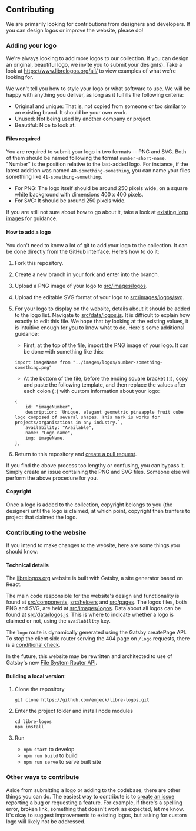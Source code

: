 ## Contributing

We are primarily looking for contributions from designers and developers. If you can design logos or improve the website, please do!

### Adding your logo 

We're always looking to add more logos to our collection. If you can design an original, beautiful logo, we invite you to submit your design(s). Take a look at https://www.librelogos.org/all/ to view examples of what we're looking for. 

We won't tell you how to style your logo or what software to use. We will be happy with anything you deliver, as long as it fulfills the following criteria:
- Original and unique: That is, not copied from someone or too similar to an existing brand. It should be your own work.
- Unused: Not being used by another company or project.
- Beautiful: Nice to look at.

#### Files required

You are required to submit your logo in two formats -- PNG and SVG. Both of them should be named following the format `number-short-name`. "Number" is the position relative to the last-added logo. For instance, if the latest addition was named `40-something-something`, you can name your files something like `41-something-something`. 
- For PNG: The logo itself should be around 250 pixels wide, on a square white background with dimensions 400 x 400 pixels.
- For SVG: It should be around 250 pixels wide.

If you are still not sure about how to go about it, take a look at [existing logo images](src/images/logos) for guidance.

#### How to add a logo
You don't need to know a lot of git to add your logo to the collection. It can be done directly from the GitHub interface. Here's how to do it:
1. Fork this repository.
2. Create a new branch in your fork and enter into the branch.
3. Upload a PNG image of your logo to [src/images/logos](src/images/logos).  
4. Upload the editable SVG format of your logo to [src/images/logos/svg](src/images/logos). 
5. For your logo to display on the website, details about it should be added to the logo list. Navigate to [src/data/logos.js](src/data/logos.js). It is difficult to explain how exactly to edit this file. We hope that by looking at the existing values, it is intuitive enough for you to know what to do. Here's some additional guidance:
    - First, at the top of the file, import the PNG image of your logo. It can be done with something like this: 
    ```
    import imageName from "../images/logos/number-something-something.png"
    ```
    - At the bottom of the file, before the ending square bracket (`]`), copy and paste the following template, and then replace the values after each colon (`:`) with custom information about your logo:

    ```
    {
        id: "imageNumber",
        description: `Unique, elegant geometric pineapple fruit cube logo composed of several shapes. This mark is works for projects/organisations in any industry.`,
        availability: "Available",
        name: "Logo name",
        img: imageName,
    },
    ```
6. Return to this repository and [create a pull request](https://github.com/enjeck/libre-logos/pulls).

If you find the above process too lengthy or confusing, you can bypass it. Simply create an issue containing the PNG and SVG files. Someone else will perform the above procedure for you. 

#### Copyright

Once a logo is added to the collection, copyright belongs to you (the designer) until the logo is claimed, at which point, copyright then tranfers to project that claimed the logo. 

### Contributing to the website

If you intend to make changes to the website, here are some things you should know:

#### Technical details

The [librelogos.org](https://www.librelogos.org/) website is built with Gatsby, a site generator based on React.

The main code responsible for the website's design and functionality is found at [src/components](src/components), [src/helpers](src/helpers) and [src/pages](src/page). The logos files, both PNG and SVG, are held at [src/images/logos](src/images/logos). Data about all logos can be found at [src/data/logos.js](src/data/logos.js). This is where to indicate whether a logo is claimed or not, using the `availability` key.

The `logo` route is dynamically generated using the Gatsby createPage API. To stop the client side router serving the 404 page on `/logo` requests, there is a [conditional check](./src/pages/404.js).

In the future, this website may be rewritten and architected to use of Gatsby's new [File System Router API](https://www.gatsbyjs.com/docs/reference/routing/creating-routes/#using-the-file-system-route-api).

#### Building a local version:

1. Clone the repository

    ``` 
    git clone https://github.com/enjeck/libre-logos.git
    ```
2. Enter the project folder and install node modules

    ``` 
    cd libre-logos
    npm install 
    ```
3. Run
    - `npm start` to develop
    - `npm run build` to build
    - `npm run serve` to serve built site

### Other ways to contribute

Aside from submitting a logo or adding to the codebase, there are other things you can do. The easiest way to contribute is to [create an issue](https://github.com/enjeck/libre-logos/issues/new) reporting a bug or requesting a feature. For example, if there's a spelling error, broken link, something that doesn't work as expected, let me know. It's okay to suggest improvements to existing logos, but asking for custom logo will likely not be addressed. 